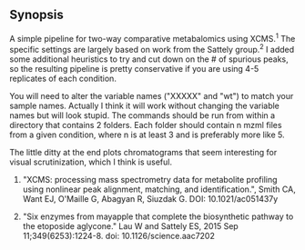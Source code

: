 ## Synopsis
A simple pipeline for two-way comparative metabalomics using XCMS.<sup>1</sup>    The specific settings are largely based on work from the Sattely group.<sup>2</sup>  I added some additional heuristics to try and cut down on the # of spurious peaks, so the resulting pipeline is pretty conservative if you are using 4-5 replicates of each condition.

You will need to alter the variable names ("XXXXX" and "wt") to match your sample names.  Actually I think it will work without changing the variable names but will look stupid.  The commands should be run from within a directory that contains 2 folders. Each folder should contain n mzml files from a given condition, where n is at least 3 and is preferably more like 5.

The little ditty at the end plots chromatograms that seem interesting for  visual scrutinization, which I think is useful.

1.  "XCMS: processing mass spectrometry data for metabolite profiling using nonlinear peak alignment, matching, and identification.", Smith CA, Want EJ, O'Maille G, Abagyan R, Siuzdak G.  DOI: 10.1021/ac051437y

2.  "Six enzymes from mayapple that complete the biosynthetic pathway to the etoposide aglycone." Lau W and Sattely ES, 2015 Sep 11;349(6253):1224-8. doi: 10.1126/science.aac7202
